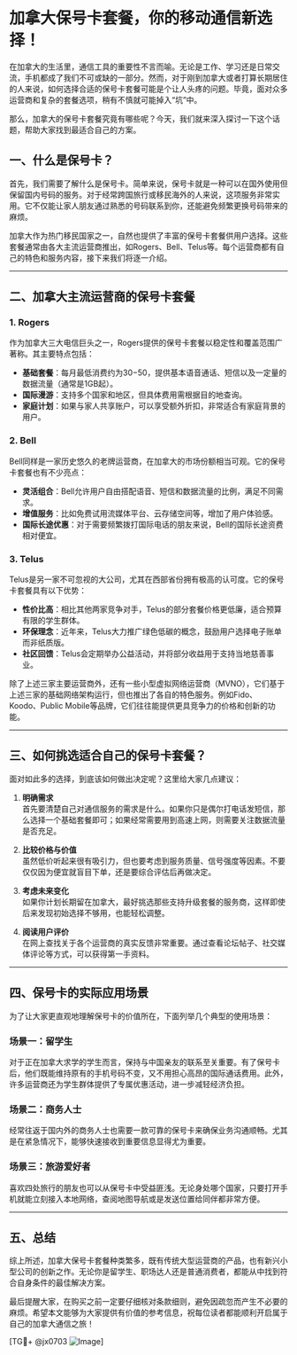 # 加拿大保号卡套餐，你的移动通信新选择！

在加拿大的生活里，通信工具的重要性不言而喻。无论是工作、学习还是日常交流，手机都成了我们不可或缺的一部分。然而，对于刚到加拿大或者打算长期居住的人来说，如何选择合适的保号卡套餐可能是个让人头疼的问题。毕竟，面对众多运营商和复杂的套餐选项，稍有不慎就可能掉入“坑”中。

那么，加拿大的保号卡套餐究竟有哪些呢？今天，我们就来深入探讨一下这个话题，帮助大家找到最适合自己的方案。

## 一、什么是保号卡？

首先，我们需要了解什么是保号卡。简单来说，保号卡就是一种可以在国外使用但保留国内号码的服务。对于经常跨国旅行或移民海外的人来说，这项服务非常实用。它不仅能让家人朋友通过熟悉的号码联系到你，还能避免频繁更换号码带来的麻烦。

加拿大作为热门移民国家之一，自然也提供了丰富的保号卡套餐供用户选择。这些套餐通常由各大主流运营商推出，如Rogers、Bell、Telus等。每个运营商都有自己的特色和服务内容，接下来我们将逐一介绍。

---

## 二、加拿大主流运营商的保号卡套餐

### 1. Rogers
作为加拿大三大电信巨头之一，Rogers提供的保号卡套餐以稳定性和覆盖范围广著称。其主要特点包括：

- **基础套餐**：每月最低消费约为$30-$50，提供基本语音通话、短信以及一定量的数据流量（通常是1GB起）。
- **国际漫游**：支持多个国家和地区，但具体费用需根据目的地查询。
- **家庭计划**：如果与家人共享账户，可以享受额外折扣，非常适合有家庭背景的用户。

### 2. Bell
Bell同样是一家历史悠久的老牌运营商，在加拿大的市场份额相当可观。它的保号卡套餐也有不少亮点：

- **灵活组合**：Bell允许用户自由搭配语音、短信和数据流量的比例，满足不同需求。
- **增值服务**：比如免费试用流媒体平台、云存储空间等，增加了用户体验感。
- **国际长途优惠**：对于需要频繁拨打国际电话的朋友来说，Bell的国际长途资费相对便宜。

### 3. Telus
Telus是另一家不可忽视的大公司，尤其在西部省份拥有极高的认可度。它的保号卡套餐具有以下优势：

- **性价比高**：相比其他两家竞争对手，Telus的部分套餐价格更低廉，适合预算有限的学生群体。
- **环保理念**：近年来，Telus大力推广绿色低碳的概念，鼓励用户选择电子账单而非纸质版。
- **社区回馈**：Telus会定期举办公益活动，并将部分收益用于支持当地慈善事业。

除了上述三家主要运营商外，还有一些小型虚拟网络运营商（MVNO），它们基于上述三家的基础网络架构运行，但也推出了各自的特色服务。例如Fido、Koodo、Public Mobile等品牌，它们往往能提供更具竞争力的价格和创新的功能。

---

## 三、如何挑选适合自己的保号卡套餐？

面对如此多的选择，到底该如何做出决定呢？这里给大家几点建议：

1. **明确需求**  
   首先要清楚自己对通信服务的需求是什么。如果你只是偶尔打电话发短信，那么选择一个基础套餐即可；如果经常需要用到高速上网，则需要关注数据流量是否充足。

2. **比较价格与价值**  
   虽然低价听起来很有吸引力，但也要考虑到服务质量、信号强度等因素。不要仅仅因为便宜就盲目下单，还是要综合评估后再做决定。

3. **考虑未来变化**  
   如果你计划长期留在加拿大，最好挑选那些支持升级套餐的服务商，这样即使后来发现初始选择不够用，也能轻松调整。

4. **阅读用户评价**  
   在网上查找关于各个运营商的真实反馈非常重要。通过查看论坛帖子、社交媒体评论等方式，可以获得第一手资料。

---

## 四、保号卡的实际应用场景

为了让大家更直观地理解保号卡的价值所在，下面列举几个典型的使用场景：

### 场景一：留学生
对于正在加拿大求学的学生而言，保持与中国亲友的联系至关重要。有了保号卡后，他们既能维持原有的手机号码不变，又不用担心高昂的国际通话费用。此外，许多运营商还为学生群体提供了专属优惠活动，进一步减轻经济负担。

### 场景二：商务人士
经常往返于国内外的商务人士也需要一款可靠的保号卡来确保业务沟通顺畅。尤其是在紧急情况下，能够快速接收到重要信息显得尤为重要。

### 场景三：旅游爱好者
喜欢四处旅行的朋友也可以从保号卡中受益匪浅。无论身处哪个国家，只要打开手机就能立刻接入本地网络，查阅地图导航或是发送位置给同伴都非常方便。

---

## 五、总结

综上所述，加拿大保号卡套餐种类繁多，既有传统大型运营商的产品，也有新兴小型公司的创新之作。无论你是留学生、职场达人还是普通消费者，都能从中找到符合自身条件的最佳解决方案。

最后提醒大家，在购买之前一定要仔细核对条款细则，避免因疏忽而产生不必要的麻烦。希望本文能够为大家提供有价值的参考信息，祝每位读者都能顺利开启属于自己的加拿大通信之旅！

[TG💪+ @jx0703 ![Image](https://github.com/user-attachments/assets/dbca1d08-cadb-493c-b0ec-ad6f7a83f270)]